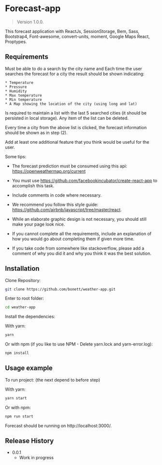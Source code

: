 # Forecast-app

> Version 1.0.0.

This forecast application with ReactJs, SessionStorage, Bem, Sass, Bootstrap4, Font-awesome, convert-units, moment, Google Maps React, Proptypes.

## Requirements

Must be able to do a search by the city name and Each time the user searches the forecast for a city the result should be shown indicating:

    * Temperature
    * Pressure
    * Humidity
    * Max temperature
    * Min temperature
    * A Map showing the location of the city (using long and lat)

Is required to maintain a list with the last 5 searched cities (it should be persisted in local storage). Any item of the list can be deleted.

Every time a city from the above list is clicked, the forecast information should be shown as in step (2).

Add at least one additional feature that you think would be useful for the user.

Some tips:

* The forecast prediction must be consumed using this api: https://openweathermap.org/current

* You must use https://github.com/facebookincubator/create-react-app to accomplish this task.

* Include comments in code where necessary.

* We recommend you follow this style guide: https://github.com/airbnb/javascript/tree/master/react.

* While an elaborate graphic design is not necessary, you should still make your page look nice. 

* If you cannot complete all the requirements, include an explanation of how you would go about completing them if given more time.

* If you take code from somewhere like stackoverflow, please add a comment of why you did it and why you think it was the best solution.


## Installation

Clone Repository:

```sh
git clone https://github.com/bonett/weather-app.git
```

Enter to root folder:

```sh
cd weather-app
```

Install the dependencies:

With yarn: 

```sh
yarn
```
Or with npm (if you like to use NPM - Delete yarn.lock and yarn-error.log): 

```sh
npm install
```

## Usage example

To run project:  (the next depend to before step)

With yarn: 

```sh
yarn start
```
Or with npm: 

```sh
npm run start
```


Forecast should be running on http://localhost:3000/.


## Release History

* 0.0.1
    * Work in progress
